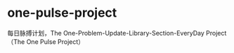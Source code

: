 # one-pulse-project
每日脉搏计划，The One-Problem-Update-Library-Section-EveryDay Project（The One Pulse Project）
